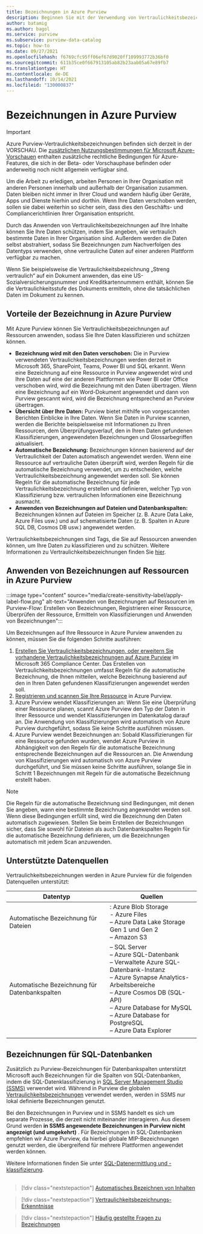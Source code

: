 ```yaml
---
title: Bezeichnungen in Azure Purview
description: Beginnen Sie mit der Verwendung von Vertraulichkeitsbezeichnungen und Klassifizierungen, um Ihre Purview-Ressourcen zu verbessern.
author: batamig
ms.author: bagol
ms.service: purview
ms.subservice: purview-data-catalog
ms.topic: how-to
ms.date: 09/27/2021
ms.openlocfilehash: f6769cfc95ff06ef67d9020ff109993772b36bf0
ms.sourcegitcommit: 611b35ce0f667913105ab82b23aab05a67e89fb7
ms.translationtype: HT
ms.contentlocale: de-DE
ms.lasthandoff: 10/14/2021
ms.locfileid: "130000837"
---
```

# <a name="labeling-in-azure-purview"></a>Bezeichnungen in Azure Purview

> [!IMPORTANT]
> Azure Purview-Vertraulichkeitsbezeichnungen befinden sich derzeit in der VORSCHAU. Die [zusätzlichen Nutzungsbestimmungen für Microsoft Azure-Vorschauen](https://azure.microsoft.com/support/legal/preview-supplemental-terms/) enthalten zusätzliche rechtliche Bedingungen für Azure-Features, die sich in der Beta- oder Vorschauphase befinden oder anderweitig noch nicht allgemein verfügbar sind.
>

Um die Arbeit zu erledigen, arbeiten Personen in Ihrer Organisation mit anderen Personen innerhalb und außerhalb der Organisation zusammen. Daten bleiben nicht immer in Ihrer Cloud und wandern häufig über Geräte, Apps und Dienste hierhin und dorthin. Wenn Ihre Daten verschoben werden, sollen sie dabei weiterhin so sicher sein, dass dies den Geschäfts- und Compliancerichtlinien Ihrer Organisation entspricht.</br>

Durch das Anwenden von Vertraulichkeitsbezeichnungen auf Ihre Inhalte können Sie Ihre Daten schützen, indem Sie angeben, wie vertraulich bestimmte Daten in Ihrer Organisation sind. Außerdem werden die Daten selbst abstrahiert, sodass Sie Bezeichnungen zum Nachverfolgen des Datentyps verwenden, ohne vertrauliche Daten auf einer anderen Plattform verfügbar zu machen.</br>

Wenn Sie beispielsweise die Vertraulichkeitsbezeichnung „Streng vertraulich“ auf ein Dokument anwenden, das eine US-Sozialversicherungsnummer und Kreditkartennummern enthält, können Sie die Vertraulichkeitsstufe des Dokuments ermitteln, ohne die tatsächlichen Daten im Dokument zu kennen.

## <a name="benefits-of-labeling-in-azure-purview"></a>Vorteile der Bezeichnung in Azure Purview

Mit Azure Purview können Sie Vertraulichkeitsbezeichnungen auf Ressourcen anwenden, sodass Sie Ihre Daten klassifizieren und schützen können.

* **Bezeichnung wird mit den Daten verschoben:** Die in Purview verwendeten Vertraulichkeitsbezeichnungen werden derzeit in Microsoft 365, SharePoint, Teams, Power BI und SQL erkannt. Wenn eine Bezeichnung auf eine Ressource in Purview angewendet wird und Ihre Daten auf eine der anderen Plattformen wie Power BI oder Office verschoben wird, wird die Bezeichnung mit den Daten übertragen. Wenn eine Bezeichnung auf ein Word-Dokument angewendet und dann von Purview gescannt wird, wird die Bezeichnung entsprechend an Purview übertragen.
* **Übersicht über Ihre Daten:** Purview bietet mithilfe von vorgescannten Berichten Einblicke in Ihre Daten. Wenn Sie Daten in Purview scannen, werden die Berichte beispielsweise mit Informationen zu Ihren Ressourcen, dem Überprüfungsverlauf, den in Ihren Daten gefundenen Klassifizierungen, angewendeten Bezeichnungen und Glossarbegriffen aktualisiert.
* **Automatische Bezeichnung:** Bezeichnungen können basierend auf der Vertraulichkeit der Daten automatisch angewendet werden. Wenn eine Ressource auf vertrauliche Daten überprüft wird, werden Regeln für die automatische Bezeichnung verwendet, um zu entscheiden, welche Vertraulichkeitsbezeichnung angewendet werden soll. Sie können Regeln für die automatische Bezeichnung für jede Vertraulichkeitsbezeichnung erstellen und definieren, welcher Typ von Klassifizierung bzw. vertraulichen Informationen eine Bezeichnung ausmacht.
* **Anwenden von Bezeichnungen auf Dateien und Datenbankspalten:** Bezeichnungen können auf Dateien im Speicher (z. B. Azure Data Lake, Azure Files usw.) und auf schematisierte Daten (z. B. Spalten in Azure SQL DB, Cosmos DB usw.) angewendet werden.

Vertraulichkeitsbezeichnungen sind Tags, die Sie auf Ressourcen anwenden können, um Ihre Daten zu klassifizieren und zu schützen. Weitere Informationen zu Vertraulichkeitsbezeichnungen finden Sie [hier](/microsoft-365/compliance/create-sensitivity-labels).

## <a name="how-to-apply-labels-to-assets-in-azure-purview"></a>Anwenden von Bezeichnungen auf Ressourcen in Azure Purview

:::image type="content" source="media/create-sensitivity-label/apply-label-flow.png" alt-text="Anwenden von Bezeichnungen auf Ressourcen im Purview-Flow: Erstellen von Bezeichnungen, Registrieren einer Ressource, Überprüfen der Ressource, Ermitteln von Klassifizierungen und Anwenden von Bezeichnungen":::

Um Bezeichnungen auf Ihre Ressource in Azure Purview anwenden zu können, müssen Sie die folgenden Schritte ausführen:

1. [Erstellen Sie Vertraulichkeitsbezeichnungen, oder erweitern Sie vorhandene Vertraulichkeitsbezeichnungen auf Azure Purview](how-to-automatically-label-your-content.md) im Microsoft 365 Compliance Center. Das Erstellen von Vertraulichkeitsbezeichnungen umfasst Regeln für die automatische Bezeichnung, die Ihnen mitteilen, welche Bezeichnung basierend auf den in Ihren Daten gefundenen Klassifizierungen angewendet werden soll.
1. [Registrieren und scannen Sie Ihre Ressource](how-to-automatically-label-your-content.md#scan-your-data-to-apply-sensitivity-labels-automatically) in Azure Purview.
1. Azure Purview wendet Klassifizierungen an: Wenn Sie eine Überprüfung einer Ressource planen, scannt Azure Purview den Typ der Daten in Ihrer Ressource und wendet Klassifizierungen im Datenkatalog darauf an. Die Anwendung von Klassifizierungen wird automatisch von Azure Purview durchgeführt, sodass Sie keine Schritte ausführen müssen.
1. Azure Purview wendet Bezeichnungen an: Sobald Klassifizierungen für eine Ressource gefunden wurden, wendet Azure Purview in Abhängigkeit von den Regeln für die automatische Bezeichnung entsprechende Bezeichnungen auf die Ressourcen an. Die Anwendung von Klassifizierungen wird automatisch von Azure Purview durchgeführt, und Sie müssen keine Schritte ausführen, solange Sie in Schritt 1 Bezeichnungen mit Regeln für die automatische Bezeichnung erstellt haben.

> [!NOTE]
> Die Regeln für die automatische Bezeichnung sind Bedingungen, mit denen Sie angeben, wann eine bestimmte Bezeichnung angewendet werden soll. Wenn diese Bedingungen erfüllt sind, wird die Bezeichnung den Daten automatisch zugewiesen. Stellen Sie beim Erstellen der Bezeichnungen sicher, dass Sie sowohl für Dateien als auch Datenbankspalten Regeln für die automatische Bezeichnung definieren, um die Bezeichnungen automatisch mit jedem Scan anzuwenden.
>

## <a name="supported-data-sources"></a>Unterstützte Datenquellen

Vertraulichkeitsbezeichnungen werden in Azure Purview für die folgenden Datenquellen unterstützt:

|Datentyp  |Quellen  |
|---------|---------|
|Automatische Bezeichnung für Dateien     |    : Azure Blob Storage</br>- Azure Files</br>– Azure Data Lake Storage Gen 1 und Gen 2</br>– Amazon S3|
|Automatische Bezeichnung für Datenbankspalten     |  – SQL Server</br>– Azure SQL-Datenbank</br>– Verwaltete Azure SQL-Datenbank-Instanz</br>– Azure Synapse Analytics-Arbeitsbereiche</br>– Azure Cosmos DB (SQL-API)</br> – Azure Database for MySQL</br> – Azure Database for PostgreSQL</br> – Azure Data Explorer</br>  |
| | |

## <a name="labeling-for-sql-databases"></a>Bezeichnungen für SQL-Datenbanken

Zusätzlich zu Purview-Bezeichnungen für Datenbankspalten unterstützt Microsoft auch Bezeichnungen für die Spalten von SQL-Datenbanken, indem die SQL-Datenklassifizierung in [SQL Server Management Studio (SSMS)](/sql/ssms/sql-server-management-studio-ssms) verwendet wird. Während in Purview die globalen [Vertraulichkeitsbezeichnungen](/microsoft-365/compliance/sensitivity-labels) verwendet werden, werden in SSMS nur lokal definierte Bezeichnungen genutzt.

Bei den Bezeichnungen in Purview und in SSMS handelt es sich um separate Prozesse, die derzeit nicht miteinander interagieren. Aus diesem Grund werden **in SSMS angewendete Bezeichnungen in Purview nicht angezeigt (und umgekehrt)** . Für Bezeichnungen in SQL-Datenbanken empfehlen wir Azure Purview, da hierbei globale MIP-Bezeichnungen genutzt werden, die übergreifend für mehrere Plattformen angewendet werden können.

Weitere Informationen finden Sie unter [SQL-Datenermittlung und -klassifizierung](/sql/relational-databases/security/sql-data-discovery-and-classification). </br></br>

> [!div class="nextstepaction"]
> [Automatisches Bezeichnen von Inhalten](./how-to-automatically-label-your-content.md)

> [!div class="nextstepaction"]
> [Vertraulichkeitsbezeichnungs-Erkenntnisse](sensitivity-insights.md)

> [!div class="nextstepaction"]
> [Häufig gestellte Fragen zu Bezeichnungen](sensitivity-labels-frequently-asked-questions.yml)
